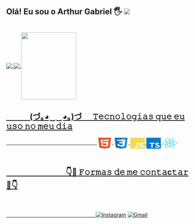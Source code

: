 ## Olá! Eu sou o Arthur Gabriel 🖐️ <img height="80em" src="https://cdn.discordapp.com/attachments/466968064676855808/1134116139778191471/picasion.com_700503e7071756f1ac7f35130bdf64cb.gif">
<br>

<div>
  <a href="https://github.com/ellen2121">
  <img height="180em"   align="center" src="https://github-readme-stats.vercel.app/api?username=AckermanDev&show_icons=true&theme=radical&include_all_commits=true&count_private=true"/>
  <img height="180em"  align="center" src="https://github-readme-stats.vercel.app/api/top-langs/?username=AckermanDev&layout=compact&langs_count=7&theme=radical" />

  <img align="center" width="148" height="180" src="https://media1.tenor.com/images/68e8337fb4eb7e40645d832c64762a8b/tenor.gif?itemid=19443613">
</div>


##   ㅤㅤㅤ (づ｡◕‿‿◕｡)づ ㅤ 𝚃𝚎𝚌𝚗𝚘𝚕𝚘𝚐𝚒𝚊𝚜 𝚚𝚞𝚎 𝚎𝚞 𝚞𝚜𝚘 𝚗𝚘 𝚖𝚎𝚞 𝚍𝚒𝚊 

<div style="display: inline_bloc;">
  ㅤㅤㅤㅤㅤㅤ  ㅤㅤㅤㅤㅤㅤ  ㅤㅤㅤㅤㅤㅤ
  <img align="center" alt="arT-HTML" height="30" width="40" src="https://raw.githubusercontent.com/devicons/devicon/master/icons/html5/html5-original.svg">
  <img align="center" alt="arT-CSS" height="30" width="40" src="https://raw.githubusercontent.com/devicons/devicon/master/icons/css3/css3-original.svg">
  <img align="center" alt="arT-Js" height="30" width="40" src="https://raw.githubusercontent.com/devicons/devicon/master/icons/javascript/javascript-plain.svg">
  <img align="center" alt="arT-Ts" height="30" width="40" src="https://raw.githubusercontent.com/devicons/devicon/master/icons/typescript/typescript-plain.svg">
  <img align="center" alt="arT-React" height="30" width="40" src="https://raw.githubusercontent.com/devicons/devicon/master/icons/react/react-original.svg">
  
</div>
<br>

##   ㅤㅤㅤㅤㅤㅤ  ㅤㅤ👇👻 𝙵𝚘𝚛𝚖𝚊𝚜 𝚍𝚎 𝚖𝚎 𝚌𝚘𝚗𝚝𝚊c𝚝𝚊𝚛 👻👇



 <div style="display: inline_bloc;">
   <br>
   
  ㅤㅤㅤ  ㅤㅤㅤㅤㅤㅤㅤㅤㅤㅤㅤㅤㅤ ㅤㅤ[![Instagram](https://img.shields.io/badge/Instagram-E4405F?style=for-the-badge&logo=instagram&logoColor=white)](https://instagram.com/_arthur.jpg_)
[![Gmail](https://img.shields.io/badge/Gmail-D14836?style=for-the-badge&logo=gmail&logoColor=white)](mailto:arthurdev1337@gmail.com)

</div>
<br>



